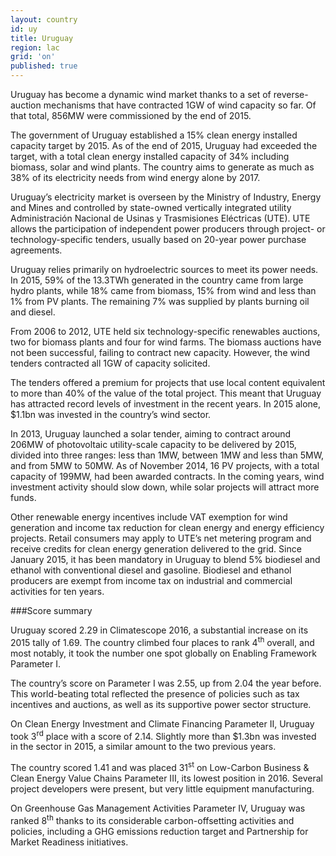 ```yaml
---
layout: country
id: uy
title: Uruguay
region: lac
grid: 'on'
published: true
---
```


Uruguay has become a dynamic wind market thanks to a set of reverse-auction mechanisms that have contracted 1GW of wind capacity so far. Of that total, 856MW were commissioned by the end of 2015.

The government of Uruguay established a 15% clean energy installed capacity target by 2015. As of the end of 2015, Uruguay had exceeded the target, with a total clean energy installed capacity of 34% including biomass, solar and wind plants. The country aims to generate as much as 38% of its electricity needs from wind energy alone by 2017.

Uruguay’s electricity market is overseen by the Ministry of Industry, Energy and Mines and controlled by state-owned vertically integrated utility Administración Nacional de Usinas y Trasmisiones Eléctricas (UTE). UTE allows the participation of independent power producers through project- or technology-specific tenders, usually based on 20-year power purchase agreements.

Uruguay relies primarily on hydroelectric sources to meet its power needs. In 2015, 59% of the 13.3TWh generated in the country came from large hydro plants, while 18% came from biomass, 15% from wind and less than 1% from PV plants. The remaining 7% was supplied by plants burning oil and diesel.

From 2006 to 2012, UTE held six technology-specific renewables auctions, two for biomass plants and four for wind farms. The biomass auctions have not been successful, failing to contract new capacity. However, the wind tenders contracted all 1GW of capacity solicited. 

The tenders offered a premium for projects that use local content equivalent to more than 40% of the value of the total project. This meant that Uruguay has attracted record levels of investment in the recent years. In 2015 alone, $1.1bn was invested in the country’s wind sector.

In 2013, Uruguay launched a solar tender, aiming to contract around 206MW of photovoltaic utility-scale capacity to be delivered by 2015, divided into three ranges: less than 1MW, between 1MW and less than 5MW, and from 5MW to 50MW. As of November 2014, 16 PV projects, with a total capacity of 199MW, had been awarded contracts. In the coming years, wind investment activity should slow down, while solar projects will attract more funds.

Other renewable energy incentives include VAT exemption for wind generation and income tax reduction for clean energy and energy efficiency projects. Retail consumers may apply to UTE’s net metering program and receive credits for clean energy generation delivered to the grid.
Since January 2015, it has been mandatory in Uruguay to blend 5% biodiesel and ethanol with conventional diesel and gasoline. Biodiesel and ethanol producers are exempt from income tax on industrial and commercial activities for ten years.


###Score summary

Uruguay scored 2.29 in Climatescope 2016, a substantial increase on its 2015 tally of 1.69. The country climbed four places to rank 4<sup>th</sup> overall, and most notably, it took the number one spot globally on Enabling Framework Parameter I.

The country’s score on Parameter I was 2.55, up from 2.04 the year before. This world-beating total reflected the presence of policies such as tax incentives and auctions, as well as its supportive power sector structure. 

On Clean Energy Investment and Climate Financing Parameter II, Uruguay took 3<sup>rd</sup> place with a score of 2.14. Slightly more than $1.3bn was invested in the sector in 2015, a similar amount to the two previous years.

The country scored 1.41 and was placed 31<sup>st</sup> on Low-Carbon Business & Clean Energy Value Chains Parameter III, its lowest position in 2016. Several project developers were present, but very little equipment manufacturing.

On Greenhouse Gas Management Activities Parameter IV, Uruguay was ranked 8<sup>th</sup> thanks to its considerable carbon-offsetting activities and policies, including a GHG emissions reduction target and Partnership for Market Readiness initiatives.
